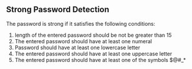 ## Strong Password Detection

The password is strong if it satisfies the following conditions:

1) length of the entered password should be not be greater than 15 
2) The entered password should have at least one numeral 
3) Password should have at least one lowercase letter
4) The entered password should have at least one uppercase letter  
5) The entered password should have at least one of the symbols $@#_* 